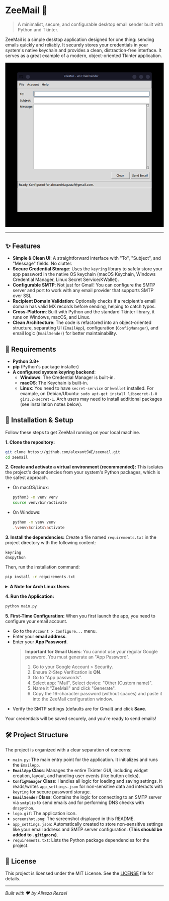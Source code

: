 
# ZeeMail 📧

> A minimalist, secure, and configurable desktop email sender built with Python and Tkinter.

ZeeMail is a simple desktop application designed for one thing: sending emails quickly and reliably. It securely stores your credentials in your system's native keychain and provides a clean, distraction-free interface. It serves as a great example of a modern, object-oriented Tkinter application.

![alt text](screenshot.png "a screenshot of main window of ZeeMail")

---

## ✨ Features

*   **Simple & Clean UI**: A straightforward interface with "To", "Subject", and "Message" fields. No clutter.
*   **Secure Credential Storage**: Uses the `keyring` library to safely store your app password in the native OS keychain (macOS Keychain, Windows Credential Manager, Linux Secret Service/KWallet).
*   **Configurable SMTP**: Not just for Gmail! You can configure the SMTP server and port to work with any email provider that supports SMTP over SSL.
*   **Recipient Domain Validation**: Optionally checks if a recipient's email domain has valid MX records before sending, helping to catch typos.
*   **Cross-Platform**: Built with Python and the standard Tkinter library, it runs on Windows, macOS, and Linux.
*   **Clean Architecture**: The code is refactored into an object-oriented structure, separating UI (`EmailApp`), configuration (`ConfigManager`), and email logic (`EmailSender`) for better maintainability.

## 🔧 Requirements

*   **Python 3.8+**
*   **pip** (Python's package installer)
*   **A configured system keyring backend**:
    *   **Windows**: The Credential Manager is built-in.
    *   **macOS**: The Keychain is built-in.
    *   **Linux**: You need to have `secret-service` or `kwallet` installed. For example, on Debian/Ubuntu: `sudo apt-get install libsecret-1-0 gir1.2-secret-1`. Arch users may need to install additional packages (see installation notes below).

## 🚀 Installation & Setup

Follow these steps to get ZeeMail running on your local machine.

**1. Clone the repository:**
```bash
git clone https://github.com/alexantSWE/zeemail.git
cd zeemail
```

**2. Create and activate a virtual environment (recommended):**
This isolates the project's dependencies from your system's Python packages, which is the safest approach.
*   On macOS/Linux:
    ```bash
    python3 -m venv venv
    source venv/bin/activate
    ```
*   On Windows:
    ```bash
    python -m venv venv
    .\venv\Scripts\activate
    ```

**3. Install the dependencies:**
Create a file named `requirements.txt` in the project directory with the following content:
```
keyring
dnspython
```
Then, run the installation command:
```bash
pip install -r requirements.txt
```

<details>
<summary><b>A Note for Arch Linux Users</b></summary>

While it's common to use `pacman` to install Python packages system-wide (e.g., `sudo pacman -S python-keyring`), this project **strongly recommends using a virtual environment** as described above. This prevents any potential conflicts with system packages and ensures the application runs with the exact dependency versions it was tested with.

To follow the virtual environment setup, you may first need to install the necessary tools using `pacman`:

```bash
# Install pip and the venv module
sudo pacman -S python-pip python-venv

# Install the backend for the keyring library
sudo pacman -S libsecret
```

Once these are installed, you can proceed with creating the virtual environment (`python -m venv venv`) and installing the requirements with `pip` as described in the main instructions. **`pip` is the correct tool to use *inside* an activated virtual environment.**

</details>

**4. Run the Application:**
```bash
python main.py
```

**5. First-Time Configuration:**
When you first launch the app, you need to configure your email account.
*   Go to the `Account > Configure...` menu.
*   Enter your **email address**.
*   Enter your **App Password**.
    > **Important for Gmail Users**: You cannot use your regular Google password. You must generate an "App Password".
    > 1. Go to your Google Account > Security.
    > 2. Ensure 2-Step Verification is **ON**.
    > 3. Go to "App passwords".
    > 4. Select app: "Mail", Select device: "Other (Custom name)".
    > 5. Name it "ZeeMail" and click "Generate".
    > 6. Copy the 16-character password (without spaces) and paste it into the ZeeMail configuration window.
*   Verify the SMTP settings (defaults are for Gmail) and click **Save**.

Your credentials will be saved securely, and you're ready to send emails!

## 🛠️ Project Structure

The project is organized with a clear separation of concerns:

*   `main.py`: The main entry point for the application. It initializes and runs the `EmailApp`.
*   **`EmailApp` Class**: Manages the entire Tkinter GUI, including widget creation, layout, and handling user events (like button clicks).
*   **`ConfigManager` Class**: Handles all logic for loading and saving settings. It reads/writes `app_settings.json` for non-sensitive data and interacts with `keyring` for secure password storage.
*   **`EmailSender` Class**: Contains the logic for connecting to an SMTP server via `smtplib` to send emails and for performing DNS checks with `dnspython`.
*   `logo.gif`: The application icon.
*   `screenshot.png`: The screenshot displayed in this README.
*   `app_settings.json`: Automatically created to store non-sensitive settings like your email address and SMTP server configuration. **(This should be added to `.gitignore`)**.
*   `requirements.txt`: Lists the Python package dependencies for the project.

## 📜 License

This project is licensed under the MIT License. See the [LICENSE](LICENSE) file for details.

---
*Built with ❤️ by Alireza Rezaei*
